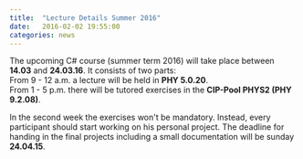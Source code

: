 ```yaml
---
title:  "Lecture Details Summer 2016"
date:   2016-02-02 19:55:00
categories: news
---
```


The upcoming C# course (summer term 2016) will take place between **14.03** and **24.03.16**. It consists of two parts:  
From 9 - 12 a.m. a lecture will be held in **PHY 5.0.20**.  
From 1 - 5 p.m. there will be tutored exercises in the **CIP-Pool PHYS2 (PHY 9.2.08)**.

In the second week the exercises won't be mandatory. Instead, every participant should start working on his personal project. The deadline for handing in the final projects including a small documentation will be sunday **24.04.15**.


 